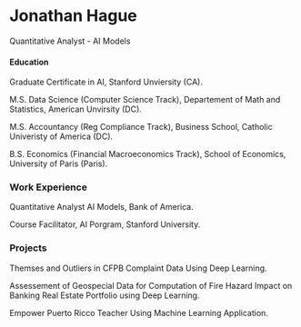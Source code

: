 # Jonathan Hague 
Quantitative Analyst - AI Models 

#### Education
Graduate Certificate in AI, Stanford Unviersity (CA).

M.S. Data Science (Computer Science Track), Departement of Math and Statistics, American Unvirsity (DC).

M.S. Accountancy (Reg Compliance Track), Business School, Catholic Univeristy of America (DC).

B.S. Economics (Financial Macroeconomics Track), School of Economics, University of Paris (Paris).

### Work Experience
Quantitative Analyst AI Models, Bank of America.

Course Facilitator, AI Porgram, Stanford University.

### Projects
Themses and Outliers in CFPB Complaint Data Using Deep Learning.

Assessement of Geospecial Data for Computation of Fire Hazard Impact on Banking Real Estate Portfolio using Deep Learning.

Empower Puerto Ricco Teacher Using Machine Learning Application.
